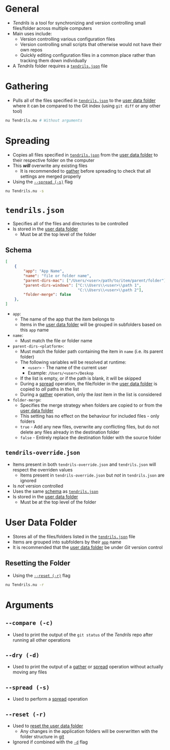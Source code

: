 # General
- *Tendrils* is a tool for synchronizing and version controlling small files/folder across multiple computers
- Main uses include:
    - Version controlling various configuration files
    - Version controlling small scripts that otherwise would not have their own repos
    - Quickly editing configuration files in a common place rather than tracking them down individually
- A *Tendrils* folder requires a [`tendrils.json`](#tendrilsjson) file

# Gathering
- Pulls all of the files specified in [`tendrils.json`](#tendrilsjson) to the [user data folder](#user-data-folder) where it can be compared to the Git index (using `git diff` or any other tool)
```bash
nu Tendrils.nu # Without arguments
```

# Spreading
- Copies all files specified in [`tendrils.json`](#tendrilsjson) from the [user data folder](#user-data-folder) to their respective folder on the computer
- This ***will*** overwrite any existing files
    - It is recommended to [gather](#gathering) before spreading to check that all settings are merged properly
- Using the [`--spread (-s)`](#spread--s) flag
```bash
nu Tendrils.nu -s
```

# `tendrils.json`
- Specifies all of the files and directories to be controlled
- Is stored in the [user data folder](#user-data-folder)
    - Must be at the top level of the folder

## Schema
```json
[
    {
        "app": "App Name",
        "name": "file or folder name",
        "parent-dirs-mac": ["/Users/<user>/path/to/item/parent/folder"],
        "parent-dirs-windows": ["C:\\Users\\<user>\\path 1",
                                "C:\\Users\\<user>\\path 2"],
        "folder-merge": false
    },
]
```

- `app`:
    - The name of the app that the item belongs to
    - Items in the [user data folder](#user-data-folder) will be grouped in subfolders based on this `app` name 
- `name`:
    - Must match the file or folder name
- `parent-dirs-<platform>`:
    - Must match the folder path containing the item in `name` (i.e. its parent folder)
    - The following variables will be resolved at runtime:
        - `<user>` - The name of the current user
        - Example: `/Users/<user>/Deskop`
    - If the list is empty, or if the path is blank, it will be skipped
    - During a [spread](#spreading) operation, the file/folder in the [user data folder](#user-data-folder) is copied to *all* paths in the list
    - During a [gather](#gathering) operation, only the *last* item in the list is considered
- `folder-merge`:
    - Specifies the merge strategy when folders are copied to or from the [user data folder](#user-data-folder)
    - This setting has no effect on the behaviour for included files - only folders
    - `true` - Add any new files, overwrite any conflicting files, but do not delete any files already in the destination folder
    - `false` - Entirely replace the destination folder with the source folder

## `tendrils-override.json`
- Items present in both `tendrils-override.json` and `tendrils.json` will respect the overriden values
    - Items present in `tendrils-override.json` but *not* in `tendrils.json` are ignored
- Is *not* version controlled
- Uses the same [schema](#schema) as [`tendrils.json`](#tendrilsjson)
- Is stored in the [user data folder](#user-data-folder)
    - Must be at the top level of the folder

# User Data Folder
- Stores all of the files/folders listed in the [`tendrils.json`](#tendrilsjson) file
- Items are grouped into subfolders by their [`app`](#schema) name
- It is recommended that the [user data folder](#user-data-folder) be under *Git* version control

## Resetting the Folder
- Using the [`--reset (-r)`](#reset--r) flag

```bash
nu Tendrils.nu -r
```

# Arguments
## `--compare (-c)`
- Used to print the output of the `git status` of the *Tendrils* repo after running all other operations 

## `--dry (-d)`
- Used to print the output of a [gather](#gathering) or [spread](#spreading) operation without actually moving any files

## `--spread (-s)`
- Used to perform a [spread](#spreading) operation

## `--reset (-r)`
- Used to [reset the user data folder](#resetting-the-folder)
    - Any changes in the application folders will be overwritten with the folder structure in [git](#version-control)
- Ignored if combined with the [`-d`](#dry--d) flag